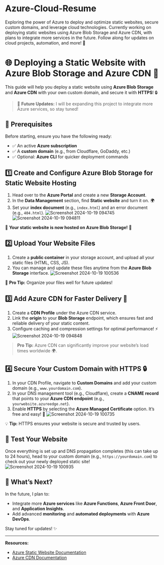 # Azure-Cloud-Resume
Exploring the power of Azure to deploy and optimize static websites, secure custom domains, and leverage cloud technologies. Currently working on deploying static websites using Azure Blob Storage and Azure CDN, with plans to integrate more services in the future. Follow along for updates on cloud projects, automation, and more! 🚀


# 🌐 Deploying a Static Website with Azure Blob Storage and Azure CDN 🎉

This guide will help you deploy a static website using **Azure Blob Storage** and **Azure CDN** with your own custom domain, and secure it with **HTTPS**! 🔒

> 🚀 **Future Updates:** I will be expanding this project to integrate more Azure services, so stay tuned! 

## 🌟 Prerequisites
Before starting, ensure you have the following ready:
- ✅ An active **Azure subscription**
- ✅ A **custom domain** (e.g., from Cloudflare, GoDaddy, etc.)
- ✅ Optional: **Azure CLI** for quicker deployment commands

## 1️⃣ Create and Configure Azure Blob Storage for Static Website Hosting
1. Head over to the **Azure Portal** and create a new **Storage Account**.
2. In the **Data Management** section, find **Static website** and turn it on. 🌍
3. Set your **index document** (e.g., `index.html`) and an error document (e.g., `404.html`).
![Screenshot 2024-10-19 094745](https://github.com/user-attachments/assets/3040ef0c-4604-4bd6-b9fd-d72d56e49c66)
![Screenshot 2024-10-19 094811](https://github.com/user-attachments/assets/fec03c7d-0ce7-457f-a0ba-21ec880da3d5)




🎉 **Your static website is now hosted on Azure Blob Storage!** 🎉

## 2️⃣ Upload Your Website Files
1. Create a **public container** in your storage account, and upload all your static files (HTML, CSS, JS).
2. You can manage and update these files anytime from the **Azure Blob Storage** interface.
![Screenshot 2024-10-19 100536](https://github.com/user-attachments/assets/b0dcec12-3ee2-4094-ba85-9fe492882a60)






📂 **Pro Tip:** Organize your files well for future updates!

## 3️⃣ Add Azure CDN for Faster Delivery 🚀
1. Create a **CDN Profile** under the Azure CDN service.
2. Link the **origin** to your **Blob Storage** endpoint, which ensures fast and reliable delivery of your static content.
3. Configure caching and compression settings for optimal performance! ⚡
![Screenshot 2024-10-19 094848](https://github.com/user-attachments/assets/22b938d3-3b29-4f99-9829-f65127572d4c)


> **Pro Tip:** Azure CDN can significantly improve your website’s load times worldwide 🌍.

## 4️⃣ Secure Your Custom Domain with HTTPS 🔒
1. In your CDN Profile, navigate to **Custom Domains** and add your custom domain (e.g., `www.yourdomain.com`).
2. In your DNS management tool (e.g., Cloudflare), create a **CNAME record** that points to your **Azure CDN endpoint** (e.g., `yourwebsite.azureedge.net`).
3. Enable **HTTPS** by selecting the **Azure Managed Certificate** option. It’s free and easy! 🔐
![Screenshot 2024-10-19 100735](https://github.com/user-attachments/assets/5bf837dd-fc62-48d9-8cc3-d505918a1ac6)



💡 **Tip:** HTTPS ensures your website is secure and trusted by users.

## 🎯 Test Your Website
Once everything is set up and DNS propagation completes (this can take up to 24 hours), head to your custom domain (e.g., `https://yourdomain.com`) to check out your newly deployed static site!
![Screenshot 2024-10-19 100935](https://github.com/user-attachments/assets/5c58711d-e666-490d-baf0-2a001f1bebbd)


## 🚀 What’s Next?
In the future, I plan to:
- Integrate more **Azure services** like **Azure Functions**, **Azure Front Door**, and **Application Insights**.
- Add advanced **monitoring** and **automated deployments** with **Azure DevOps**.

Stay tuned for updates! ✨

---

**Resources:**
- [Azure Static Website Documentation](https://docs.microsoft.com/en-us/azure/storage/blobs/storage-blob-static-website)
- [Azure CDN Documentation](https://docs.microsoft.com/en-us/azure/cdn/)



